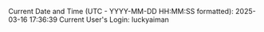 Current Date and Time (UTC - YYYY-MM-DD HH:MM:SS formatted): 2025-03-16 17:36:39
Current User's Login: luckyaiman
